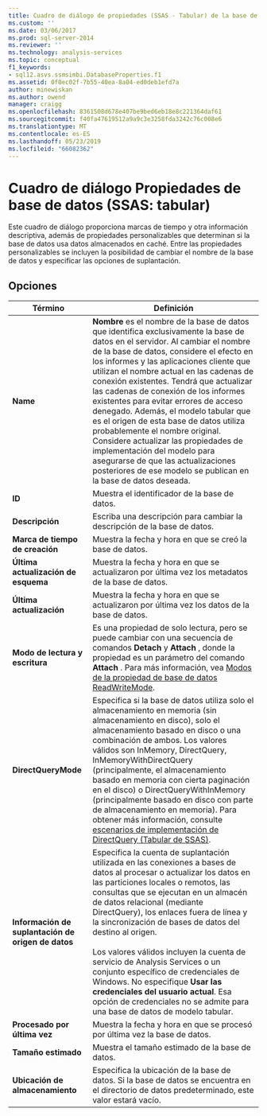 ```yaml
---
title: Cuadro de diálogo de propiedades (SSAS - Tabular) de la base de datos | Microsoft Docs
ms.custom: ''
ms.date: 03/06/2017
ms.prod: sql-server-2014
ms.reviewer: ''
ms.technology: analysis-services
ms.topic: conceptual
f1_keywords:
- sql12.asvs.ssmsimbi.DatabaseProperties.f1
ms.assetid: 0f0ec02f-7b55-40ea-8a04-ed0deb1efd7a
author: minewiskan
ms.author: owend
manager: craigg
ms.openlocfilehash: 8361508d678e407be9bed6eb18e8c221364daf61
ms.sourcegitcommit: f40fa47619512a9a9c3e3258fda3242c76c008e6
ms.translationtype: MT
ms.contentlocale: es-ES
ms.lasthandoff: 05/23/2019
ms.locfileid: "66082362"
---
```

# <a name="database-properties-dialog-box-ssas---tabular"></a>Cuadro de diálogo Propiedades de base de datos (SSAS: tabular)
  Este cuadro de diálogo proporciona marcas de tiempo y otra información descriptiva, además de propiedades personalizables que determinan si la base de datos usa datos almacenados en caché. Entre las propiedades personalizables se incluyen la posibilidad de cambiar el nombre de la base de datos y especificar las opciones de suplantación.  
  
## <a name="options"></a>Opciones  
  
|Término|Definición|  
|----------|----------------|  
|**Name**|**Nombre** es el nombre de la base de datos que identifica exclusivamente la base de datos en el servidor. Al cambiar el nombre de la base de datos, considere el efecto en los informes y las aplicaciones cliente que utilizan el nombre actual en las cadenas de conexión existentes. Tendrá que actualizar las cadenas de conexión de los informes existentes para evitar errores de acceso denegado. Además, el modelo tabular que es el origen de esta base de datos utiliza probablemente el nombre original. Considere actualizar las propiedades de implementación del modelo para asegurarse de que las actualizaciones posteriores de ese modelo se publican en la base de datos deseada.|  
|**ID**|Muestra el identificador de la base de datos.|  
|**Descripción**|Escriba una descripción para cambiar la descripción de la base de datos.|  
|**Marca de tiempo de creación**|Muestra la fecha y hora en que se creó la base de datos.|  
|**Última actualización de esquema**|Muestra la fecha y hora en que se actualizaron por última vez los metadatos de la base de datos.|  
|**Última actualización**|Muestra la fecha y hora en que se actualizaron por última vez los datos de la base de datos.|  
|**Modo de lectura y escritura**|Es una propiedad de solo lectura, pero se puede cambiar con una secuencia de comandos **Detach** y **Attach** , donde la propiedad es un parámetro del comando **Attach** . Para más información, vea [Modos de la propiedad de base de datos ReadWriteMode](multidimensional-models/database-readwritemodes.md).|  
|**DirectQueryMode**|Especifica si la base de datos utiliza solo el almacenamiento en memoria (sin almacenamiento en disco), solo el almacenamiento basado en disco o una combinación de ambos. Los valores válidos son InMemory, DirectQuery, InMemoryWithDirectQuery (principalmente, el almacenamiento basado en memoria con cierta paginación en el disco) o DirectQueryWithInMemory (principalmente basado en disco con parte de almacenamiento en memoria). Para obtener más información, consulte [escenarios de implementación de DirectQuery &#40;Tabular de SSAS&#41;](directquery-deployment-scenarios-ssas-tabular.md).|  
|**Información de suplantación de origen de datos**|Especifica la cuenta de suplantación utilizada en las conexiones a bases de datos al procesar o actualizar los datos en las particiones locales o remotos, las consultas que se ejecutan en un almacén de datos relacional (mediante DirectQuery), los enlaces fuera de línea y la sincronización de bases de datos del destino al origen.<br /><br /> Los valores válidos incluyen la cuenta de servicio de Analysis Services o un conjunto específico de credenciales de Windows. No especifique **Usar las credenciales del usuario actual**. Esa opción de credenciales no se admite para una base de datos de modelo tabular.|  
|**Procesado por última vez**|Muestra la fecha y hora en que se procesó por última vez la base de datos.|  
|**Tamaño estimado**|Muestra el tamaño estimado de la base de datos.|  
|**Ubicación de almacenamiento**|Especifica la ubicación de la base de datos. Si la base de datos se encuentra en el directorio de datos predeterminado, este valor estará vacío.|  
  
  
